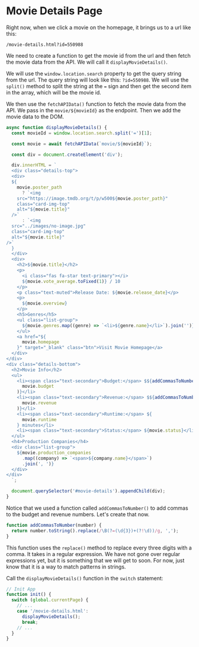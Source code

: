 # Movie Details Page

Right now, when we click a movie on the homepage, it brings us to a url like this:

`/movie-details.html?id=550988`

We need to create a function to get the movie id from the url and then fetch the movie data from the API. We will call it `displayMovieDetails()`.

We will use the `window.location.search` property to get the query string from the url. The query string will look like this: `?id=550988`. We will use the `split()` method to split the string at the `=` sign and then get the second item in the array, which will be the movie id.

We then use the `fetchAPIData()` function to fetch the movie data from the API. We pass in the `movie/${movieId}` as the endpoint. Then we add the movie data to the DOM.

```js
async function displayMovieDetails() {
  const movieId = window.location.search.split('=')[1];

  const movie = await fetchAPIData(`movie/${movieId}`);

  const div = document.createElement('div');

  div.innerHTML = `
  <div class="details-top">
  <div>
  ${
    movie.poster_path
      ? `<img
    src="https://image.tmdb.org/t/p/w500${movie.poster_path}"
    class="card-img-top"
    alt="${movie.title}"
  />`
      : `<img
  src="../images/no-image.jpg"
  class="card-img-top"
  alt="${movie.title}"
/>`
  }
  </div>
  <div>
    <h2>${movie.title}</h2>
    <p>
      <i class="fas fa-star text-primary"></i>
      ${movie.vote_average.toFixed(1)} / 10
    </p>
    <p class="text-muted">Release Date: ${movie.release_date}</p>
    <p>
      ${movie.overview}
    </p>
    <h5>Genres</h5>
    <ul class="list-group">
      ${movie.genres.map((genre) => `<li>${genre.name}</li>`).join('')}
    </ul>
    <a href="${
      movie.homepage
    }" target="_blank" class="btn">Visit Movie Homepage</a>
  </div>
</div>
<div class="details-bottom">
  <h2>Movie Info</h2>
  <ul>
    <li><span class="text-secondary">Budget:</span> $${addCommasToNumber(
      movie.budget
    )}</li>
    <li><span class="text-secondary">Revenue:</span> $${addCommasToNumber(
      movie.revenue
    )}</li>
    <li><span class="text-secondary">Runtime:</span> ${
      movie.runtime
    } minutes</li>
    <li><span class="text-secondary">Status:</span> ${movie.status}</li>
  </ul>
  <h4>Production Companies</h4>
  <div class="list-group">
    ${movie.production_companies
      .map((company) => `<span>${company.name}</span>`)
      .join(', ')}
  </div>
</div>
  `;

  document.querySelector('#movie-details').appendChild(div);
}
```

Notice that we used a function called `addCommasToNumber()` to add commas to the budget and revenue numbers. Let's create that now.

```js
function addCommasToNumber(number) {
  return number.toString().replace(/\B(?=(\d{3})+(?!\d))/g, ',');
}
```

This function uses the `replace()` method to replace every three digits with a comma. It takes in a regular expression. We have not gone over regular expressions yet, but it is something that we will get to soon. For now, just know that it is a way to match patterns in strings.

Call the `displayMovieDetails()` function in the `switch` statement:

```js
// Init App
function init() {
  switch (global.currentPage) {
    // ...
    case '/movie-details.html':
      displayMovieDetails();
      break;
    // ...
  }
}
```
